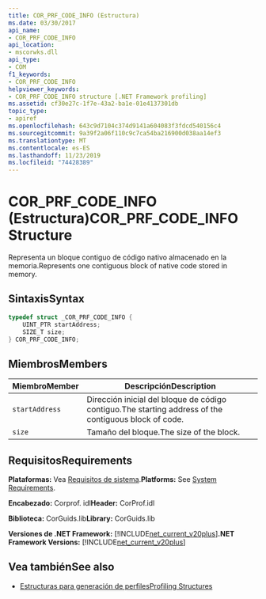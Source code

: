 ```yaml
---
title: COR_PRF_CODE_INFO (Estructura)
ms.date: 03/30/2017
api_name:
- COR_PRF_CODE_INFO
api_location:
- mscorwks.dll
api_type:
- COM
f1_keywords:
- COR_PRF_CODE_INFO
helpviewer_keywords:
- COR_PRF_CODE_INFO structure [.NET Framework profiling]
ms.assetid: cf30e27c-1f7e-43a2-ba1e-01e4137301db
topic_type:
- apiref
ms.openlocfilehash: 643c9d7104c374d9141a604083f3fdcd540156c4
ms.sourcegitcommit: 9a39f2a06f110c9c7ca54ba216900d038aa14ef3
ms.translationtype: MT
ms.contentlocale: es-ES
ms.lasthandoff: 11/23/2019
ms.locfileid: "74428389"
---
```

# <a name="cor_prf_code_info-structure"></a><span data-ttu-id="46099-102">COR_PRF_CODE_INFO (Estructura)</span><span class="sxs-lookup"><span data-stu-id="46099-102">COR_PRF_CODE_INFO Structure</span></span>
<span data-ttu-id="46099-103">Representa un bloque contiguo de código nativo almacenado en la memoria.</span><span class="sxs-lookup"><span data-stu-id="46099-103">Represents one contiguous block of native code stored in memory.</span></span>  
  
## <a name="syntax"></a><span data-ttu-id="46099-104">Sintaxis</span><span class="sxs-lookup"><span data-stu-id="46099-104">Syntax</span></span>  
  
```cpp  
typedef struct _COR_PRF_CODE_INFO {  
    UINT_PTR startAddress;  
    SIZE_T size;  
} COR_PRF_CODE_INFO;  
```  
  
## <a name="members"></a><span data-ttu-id="46099-105">Miembros</span><span class="sxs-lookup"><span data-stu-id="46099-105">Members</span></span>  
  
|<span data-ttu-id="46099-106">Miembro</span><span class="sxs-lookup"><span data-stu-id="46099-106">Member</span></span>|<span data-ttu-id="46099-107">Descripción</span><span class="sxs-lookup"><span data-stu-id="46099-107">Description</span></span>|  
|------------|-----------------|  
|`startAddress`|<span data-ttu-id="46099-108">Dirección inicial del bloque de código contiguo.</span><span class="sxs-lookup"><span data-stu-id="46099-108">The starting address of the contiguous block of code.</span></span>|  
|`size`|<span data-ttu-id="46099-109">Tamaño del bloque.</span><span class="sxs-lookup"><span data-stu-id="46099-109">The size of the block.</span></span>|  
  
## <a name="requirements"></a><span data-ttu-id="46099-110">Requisitos</span><span class="sxs-lookup"><span data-stu-id="46099-110">Requirements</span></span>  
 <span data-ttu-id="46099-111">**Plataformas:** Vea [Requisitos de sistema](../../../../docs/framework/get-started/system-requirements.md).</span><span class="sxs-lookup"><span data-stu-id="46099-111">**Platforms:** See [System Requirements](../../../../docs/framework/get-started/system-requirements.md).</span></span>  
  
 <span data-ttu-id="46099-112">**Encabezado:** Corprof. idl</span><span class="sxs-lookup"><span data-stu-id="46099-112">**Header:** CorProf.idl</span></span>  
  
 <span data-ttu-id="46099-113">**Biblioteca:** CorGuids.lib</span><span class="sxs-lookup"><span data-stu-id="46099-113">**Library:** CorGuids.lib</span></span>  
  
 <span data-ttu-id="46099-114">**Versiones de .NET Framework:** [!INCLUDE[net_current_v20plus](../../../../includes/net-current-v20plus-md.md)]</span><span class="sxs-lookup"><span data-stu-id="46099-114">**.NET Framework Versions:** [!INCLUDE[net_current_v20plus](../../../../includes/net-current-v20plus-md.md)]</span></span>  
  
## <a name="see-also"></a><span data-ttu-id="46099-115">Vea también</span><span class="sxs-lookup"><span data-stu-id="46099-115">See also</span></span>

- [<span data-ttu-id="46099-116">Estructuras para generación de perfiles</span><span class="sxs-lookup"><span data-stu-id="46099-116">Profiling Structures</span></span>](../../../../docs/framework/unmanaged-api/profiling/profiling-structures.md)
